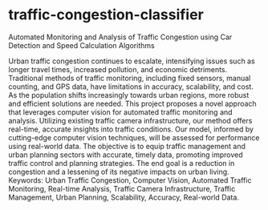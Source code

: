 # traffic-congestion-classifier
Automated Monitoring and Analysis of Traffic Congestion using Car Detection and Speed Calculation Algorithms


Urban traffic congestion continues to escalate, intensifying issues such as longer travel times, increased pollution, and economic detriments. Traditional methods of traffic monitoring, including fixed sensors, manual counting, and GPS data, have limitations in accuracy, scalability, and cost. As the population shifts increasingly towards urban regions, more robust and efficient solutions are needed. This project proposes a novel approach that leverages computer vision for automated traffic monitoring and analysis. Utilizing existing traffic camera infrastructure, our method offers real-time, accurate insights into traffic conditions. Our model, informed by cutting-edge computer vision techniques, will be assessed for performance using real-world data. The objective is to equip traffic management and urban planning sectors with accurate, timely data, promoting improved traffic control and planning strategies. The end goal is a reduction in congestion and a lessening of its negative impacts on urban living.
Keywords: Urban Traffic Congestion, Computer Vision, Automated Traffic Monitoring, Real-time Analysis, Traffic Camera Infrastructure, Traffic Management, Urban Planning, Scalability, Accuracy, Real-world Data.
